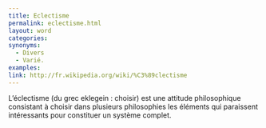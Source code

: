 ```yaml
---
title: Eclectisme
permalink: eclectisme.html
layout: word
categories:
synonyms:
  - Divers
  - Varié.
examples:
link: http://fr.wikipedia.org/wiki/%C3%89clectisme
---
```


L’éclectisme (du grec eklegein : choisir) est une attitude philosophique consistant à choisir dans plusieurs philosophies les éléments qui paraissent intéressants pour constituer un système complet.

